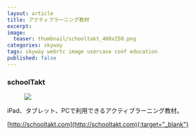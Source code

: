 ```yaml
---
layout: article
title: アクティブラーニング教材
excerpt: 
image:
  teaser: thumbnail/schooltakt_400x250.png
categories: skyway
tags: skyway webrtc image usercase conf education
published: false
---
```


### schoolTakt

<figure>
	<img src="{{ site.url }}/images/pages/schooltakt.gif">
</figure>

iPad、タブレット、PCで利用できるアクティブラーニング教材。

[http://schooltakt.com](http://schooltakt.com){:target="_blank"}
